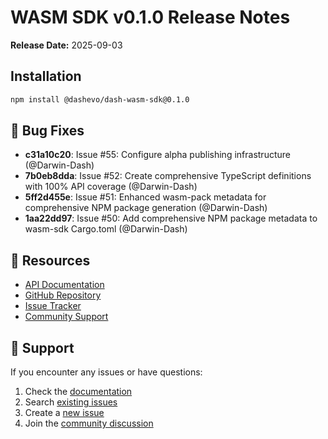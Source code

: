 # WASM SDK v0.1.0 Release Notes

**Release Date:** 2025-09-03

## Installation

```bash
npm install @dashevo/dash-wasm-sdk@0.1.0
```

## 🐛 Bug Fixes

- **c31a10c20**: Issue #55: Configure alpha publishing infrastructure (@Darwin-Dash)
- **7b0eb8dda**: Issue #52: Create comprehensive TypeScript definitions with 100% API coverage (@Darwin-Dash)
- **5ff2d455e**: Issue #51: Enhanced wasm-pack metadata for comprehensive NPM package generation (@Darwin-Dash)
- **1aa22dd97**: Issue #50: Add comprehensive NPM package metadata to wasm-sdk Cargo.toml (@Darwin-Dash)

## 📖 Resources

- [API Documentation](https://dashplatform.readme.io/)
- [GitHub Repository](https://github.com/dashpay/platform)
- [Issue Tracker](https://github.com/dashpay/platform/issues)
- [Community Support](https://github.com/dashpay/platform/discussions)

## 🚨 Support

If you encounter any issues or have questions:
1. Check the [documentation](https://dashplatform.readme.io/)
2. Search [existing issues](https://github.com/dashpay/platform/issues)
3. Create a [new issue](https://github.com/dashpay/platform/issues/new/choose)
4. Join the [community discussion](https://github.com/dashpay/platform/discussions)

